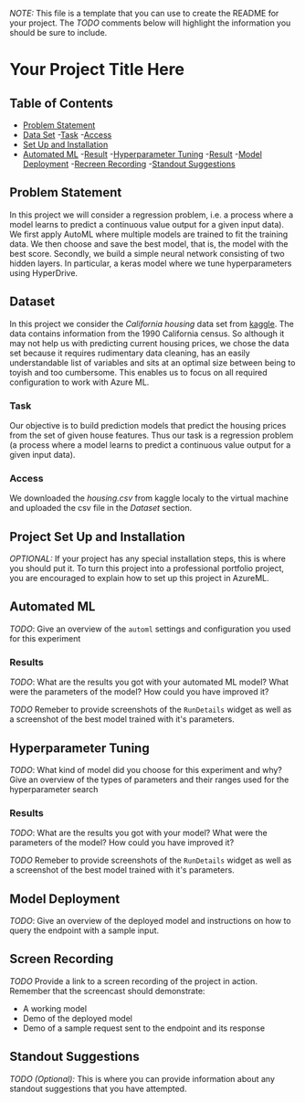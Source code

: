 *NOTE:* This file is a template that you can use to create the README for your project. The *TODO* comments below will highlight the information you should be sure to include.

# Your Project Title Here

## Table of Contents
- [Problem Statement](##problem)
- [Data Set](##dataset)
  -[Task](###task)
  -[Access](###access)
- [Set Up and Installation](##setup)
- [Automated ML](##automl)
  -[Result](##automl_result)
-[Hyperparameter Tuning](##hyperdrive)
  -[Result](##hyperdrive_result)
 -[Model Deployment](##deployment)
 -[Recreen Recording](##recording) 
 -[Standout Suggestions](##standout)

## Problem Statement <a name="problem"></a>

In this project we will consider a regression problem, i.e. a process where a model learns to predict a continuous value output for a given input data). We first apply AutoML where multiple models are trained to fit the training data. We then choose and save the best model, that is, the model with the best score. Secondly, we build a simple neural network consisting of two hidden layers. In particular, a keras model where we tune hyperparameters using HyperDrive.  


## Dataset  <a name="dataset"></a>
In this project we consider the *California housing* data set from [kaggle](https://www.kaggle.com/camnugent/california-housing-prices). The data contains information from the 1990 California census. So although it may not help us with predicting current housing prices, we chose the data set because it requires rudimentary data cleaning, has an easily understandable list of variables and sits at an optimal size between being to toyish and too cumbersome. This enables us to focus on all required configuration to work with Azure ML. 

### Task  <a name="task"></a>
Our objective is to build prediction models that predict the housing prices from the set of given house features. Thus our task is a regression problem (a process where a model learns to predict a continuous value output for a given input data). 

### Access <a name="access"></a>
We downloaded the *housing.csv* from kaggle localy to the virtual machine and uploaded the csv file in the *Dataset* section. 

## Project Set Up and Installation <a name="setup"></a>
*OPTIONAL:* If your project has any special installation steps, this is where you should put it. To turn this project into a professional portfolio project, you are encouraged to explain how to set up this project in AzureML.


## Automated ML <a name="automl"></a>
*TODO*: Give an overview of the `automl` settings and configuration you used for this experiment

### Results <a name="automl_result"></a>
*TODO*: What are the results you got with your automated ML model? What were the parameters of the model? How could you have improved it?

*TODO* Remeber to provide screenshots of the `RunDetails` widget as well as a screenshot of the best model trained with it's parameters.

## Hyperparameter Tuning <a name="hyperdrive"></a>
*TODO*: What kind of model did you choose for this experiment and why? Give an overview of the types of parameters and their ranges used for the hyperparameter search


### Results <a name="hyperdrive_result"></a>
*TODO*: What are the results you got with your model? What were the parameters of the model? How could you have improved it?

*TODO* Remeber to provide screenshots of the `RunDetails` widget as well as a screenshot of the best model trained with it's parameters.

## Model Deployment <a name="deployment"></a>
*TODO*: Give an overview of the deployed model and instructions on how to query the endpoint with a sample input.

## Screen Recording  <a name="recording"></a>
*TODO* Provide a link to a screen recording of the project in action. Remember that the screencast should demonstrate:
- A working model
- Demo of the deployed  model
- Demo of a sample request sent to the endpoint and its response

## Standout Suggestions <a name="standout"></a>
*TODO (Optional):* This is where you can provide information about any standout suggestions that you have attempted.
